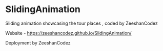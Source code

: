 # SlidingAnimation
Sliding animation showcasing the tour places , coded by ZeeshanCodez 




Website - https://zeeshancodez.github.io/SlidingAnimation/


Deployment by ZeeshanCodez 
